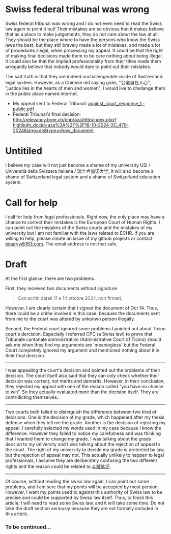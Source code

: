 # Swiss federal tribunal was wrong
Swiss federal tribunal was wrong and I do not even need to read the Swiss law again to point it out! Their mistakes are so obvious that it makes believe that as a place to make judgements, they do not care about the law at all! They should be the place where to have the persons who know the Swiss laws the best, but they still bravely made a lot of mistakes, and made a lot of procedures illegal, when processing my appeal. It could be that the right of making final decisions made them to be care nothing about being illegal. It could also be that the implied professionality from their titles made them arrogantly believe that nobody would dare to point out their mistakes. 

The sad truth is that they are indeed unchallengeable inside of Switzerland legal system. However, as a Chinese old saying goes, "公道自在人心", "justice lies in the hearts of men and women", I would like to chellange them in the public place named internet.

 * My appeal sent to Federal Tribunal: [against_court_response_1 - public.pdf](./against_court_response_1%20-%20public.pdf)
 * Federal Tribunal's final decision: http://relevancy.bger.ch/php/aza/http/index.php?highlight_docid=aza%3A%2F%2F16-10-2024-2C_479-2024&lang=de&type=show_document

# Untitiled

I believe my case will not just become a shame of my university USI / Università della Svizzera italiana / 瑞士卢加诺大学, it will also become a shame of Switzerland legal system and a shame of Switzerland education system. 

# Call for help

I call for help from legal professionals. Right now, the only place may have a chance to correct their mistakes is the European Court of Human Rights. I can point out the mistakes of the Swiss courts and the mistakes of my university but I am not familiar with the laws related to ECHR. If you are willing to help, please create an issue of my github projects or contact binaryy@163.com. The email address is not that safe.

# Draft

At the first glance, there are two problems.

First, they received two documents without signature 
> Con scritti datati 11 e 14 ottobre 2024, non firmati,

However, I am clearly certain that I signed the document of Oct 14. Thus, there could be a crime involved in this case, because the documents sent from me to the court was altered by unkonwn person illegally.

Second, the Federal court ignored some problems I pointed out about Ticino court's dercision. Especially I referred CPC (a Swiss law) to prove that Tribunale cantonale amministrativo (Administrative Court of Ticino) should ask me when they find my arguments are 'meaningless' but the Federal Court completely ignored my argument and mentioned nothing about it in their final decision.

-----

I was appealing the court's decision and pointed out the problems of their decision. The court itself also said that they can only check whether their decision was correct, not merits and demerits. However, in their conclusion, they rejected my appeal with one of the reason called “you have no chance to win”. So they actually evaluated more than the decision itself. They are contridicting themselves.. 

-----

Two courts both failed to distinguish the difference between two kind of decisions. One is the decision of my grade, which happened after my thesis defense when they tell me the grade. Another is the decision of rejecting my appeal. I carefully selected my words used in my case because I know the difference. However they failed to notice my carefulness and was thinking that I wanted them to change my grade. I was talking about the grade decsion to my university and I was talking about the rejection of appeal to the court. The right of my university to decide my grade is protected by law, but the rejection of appeal may not. This actually unlikely to happen to legal professionals, I assume they are deliberately confusing the two different rights and the reason could be related to [斗贼笔记](../斗贼笔记/). 

-----


Of course, without reading the swiss law again, I can point out some problems, and I am sure that my points will be accepted by most persion. However, I want my points used to against this authority of Swiss law to be precise and could be supported by Swiss law itself. Thus, to finish this article, I will need to read some Swiss law, and it will take some time. Do not take the draft section seriously because they are not formally included in this article.

### To be continued...
